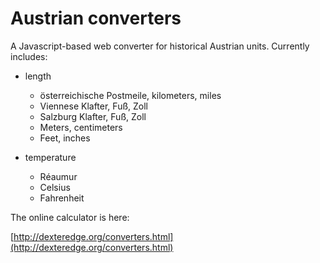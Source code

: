 # Austrian converters

A Javascript-based web converter for historical Austrian units. Currently includes:

* length
  * österreichische Postmeile, kilometers, miles
  * Viennese Klafter, Fuß, Zoll
  * Salzburg Klafter, Fuß, Zoll
  * Meters, centimeters
  * Feet, inches

* temperature
  * Réaumur
  * Celsius
  * Fahrenheit

The online calculator is here:

[http://dexteredge.org/converters.html](http://dexteredge.org/converters.html)